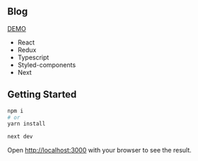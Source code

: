 ## Blog

[DEMO](https://blog-task-deploy.vercel.app/)

-   React
-   Redux
-   Typescript
-   Styled-components
-   Next

## Getting Started

```bash
npm i
# or
yarn install

next dev
```

Open [http://localhost:3000](http://localhost:3000) with your browser to see the result.

